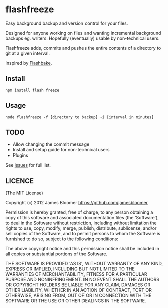 # flashfreeze

Easy background backup and version control for your files. 

Designed for anyone working on files and wanting incremental background backups eg. writers. Hopefully (eventually) usable by non-technical users. 

Flashfreeze adds, commits and pushes the entire contents of a directory to git at a given interval.

Inspired by [Flashbake](https://github.com/commandline/flashbake).


## Install
```
npm install flash freeze
```

## Usage
```
node flashfreeze -f [directory to backup] -i [interval in minutes]
```

## TODO

- Allow changing the commit message
- Install and setup guide for non-technical users
- Plugins

See [issues](https://github.com/jamesbloomer/flashfreeze/issues) for full list.

## LICENCE

(The MIT License)

Copyright (c) 2012 James Bloomer <https://github.com/jamesbloomer>

Permission is hereby granted, free of charge, to any person obtaining
a copy of this software and associated documentation files (the
'Software'), to deal in the Software without restriction, including
without limitation the rights to use, copy, modify, merge, publish,
distribute, sublicense, and/or sell copies of the Software, and to
permit persons to whom the Software is furnished to do so, subject to
the following conditions:

The above copyright notice and this permission notice shall be
included in all copies or substantial portions of the Software.

THE SOFTWARE IS PROVIDED 'AS IS', WITHOUT WARRANTY OF ANY KIND,
EXPRESS OR IMPLIED, INCLUDING BUT NOT LIMITED TO THE WARRANTIES OF
MERCHANTABILITY, FITNESS FOR A PARTICULAR PURPOSE AND NONINFRINGEMENT.
IN NO EVENT SHALL THE AUTHORS OR COPYRIGHT HOLDERS BE LIABLE FOR ANY
CLAIM, DAMAGES OR OTHER LIABILITY, WHETHER IN AN ACTION OF CONTRACT,
TORT OR OTHERWISE, ARISING FROM, OUT OF OR IN CONNECTION WITH THE
SOFTWARE OR THE USE OR OTHER DEALINGS IN THE SOFTWARE.

